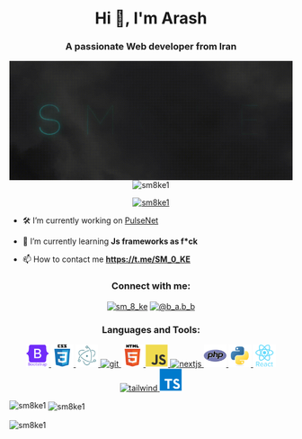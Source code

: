 

<h1 align="center">Hi 👋, I'm Arash</h1>
<h3 align="center">A passionate Web developer from Iran</h3>

<img align="left" alt = "smoke" src ="https://github.com/SM8KE1/SM8KE1/blob/main/assets/Screen%20Recording%202025-05-29%20020936.gif">



<p align="center"> <img src="https://komarev.com/ghpvc/?username=sm8ke1&label=Profile%20views&color=8099a8&style=plastic" alt="sm8ke1" /> </p>

<p align="center"> <a href="https://github.com/ryo-ma/github-profile-trophy"><img src="https://github-profile-trophy.vercel.app/?username=sm8ke1" alt="sm8ke1" /></a> </p>

- 🛠️ I’m currently working on [PulseNet](https://github.com/SM8KE1/PulseNet)

- 🌱 I’m currently learning **Js frameworks as f*ck**

- 📫 How to contact me **https://t.me/SM_0_KE**

<h3 align="center">Connect with me:</h3>
<p align="center">
<a href="https://twitter.com/sm_8_ke" target="blank"><img align="center" src="https://raw.githubusercontent.com/rahuldkjain/github-profile-readme-generator/master/src/images/icons/Social/twitter.svg" alt="sm_8_ke" height="30" width="40" /></a>
<a href="https://instagram.com/@b_a.b_b" target="blank"><img align="center" src="https://raw.githubusercontent.com/rahuldkjain/github-profile-readme-generator/master/src/images/icons/Social/instagram.svg" alt="@b_a.b_b" height="30" width="40" /></a>
</p>

<h3 align="center">Languages and Tools:</h3>
<p align="center"> <a href="https://getbootstrap.com" target="_blank" rel="noreferrer"> <img src="https://raw.githubusercontent.com/devicons/devicon/master/icons/bootstrap/bootstrap-plain-wordmark.svg" alt="bootstrap" width="40" height="40"/> </a> <a href="https://www.w3schools.com/css/" target="_blank" rel="noreferrer"> <img src="https://raw.githubusercontent.com/devicons/devicon/master/icons/css3/css3-original-wordmark.svg" alt="css3" width="40" height="40"/> </a> <a href="https://www.electronjs.org" target="_blank" rel="noreferrer"> <img src="https://raw.githubusercontent.com/devicons/devicon/master/icons/electron/electron-original.svg" alt="electron" width="40" height="40"/> 
</a> <a href="https://git-scm.com/" target="_blank" rel="noreferrer"> <img src="https://www.vectorlogo.zone/logos/git-scm/git-scm-icon.svg" alt="git" width="40" height="40"/> </a> <a href="https://www.w3.org/html/" target="_blank" rel="noreferrer"> <img src="https://raw.githubusercontent.com/devicons/devicon/master/icons/html5/html5-original-wordmark.svg" alt="html5" width="40" height="40"/> </a> 
<a href="https://developer.mozilla.org/en-US/docs/Web/JavaScript" target="_blank" rel="noreferrer"> <img src="https://raw.githubusercontent.com/devicons/devicon/master/icons/javascript/javascript-original.svg" alt="javascript" width="40" height="40"/> </a> <a href="https://nextjs.org/" target="_blank" rel="noreferrer"> <img src="https://cdn.worldvectorlogo.com/logos/nextjs-2.svg" alt="nextjs" width="40" height="40"/> </a> <a href="https://www.php.net" target="_blank" rel="noreferrer"> <img src="https://raw.githubusercontent.com/devicons/devicon/master/icons/php/php-original.svg" alt="php" width="40" height="40"/> </a> <a href="https://www.python.org" target="_blank" rel="noreferrer"> <img src="https://raw.githubusercontent.com/devicons/devicon/master/icons/python/python-original.svg" alt="python" width="40" height="40"/> </a> <a href="https://reactjs.org/" target="_blank" rel="noreferrer"> <img src="https://raw.githubusercontent.com/devicons/devicon/master/icons/react/react-original-wordmark.svg" alt="react" width="40" height="40"/> </a> <a href="https://tailwindcss.com/" target="_blank" rel="noreferrer"> <img src="https://www.vectorlogo.zone/logos/tailwindcss/tailwindcss-icon.svg" alt="tailwind" width="40" height="40"/> </a> <a href="https://www.typescriptlang.org/" target="_blank" rel="noreferrer"> <img src="https://raw.githubusercontent.com/devicons/devicon/master/icons/typescript/typescript-original.svg" alt="typescript" width="40" height="40"/> </a> </p>

<p><img align="left" src="https://github-readme-stats.vercel.app/api/top-langs?username=sm8ke1&show_icons=true&theme=dark&locale=en&layout=compact" alt="sm8ke1" /></p>

<p>&nbsp;<img align="center" src="https://github-readme-stats.vercel.app/api?username=sm8ke1&show_icons=true&theme=dark&locale=en" alt="sm8ke1" /></p>

<p><img align="center" src="https://github-readme-streak-stats.herokuapp.com/?user=sm8ke1&theme=dark" alt="sm8ke1" /></p>

